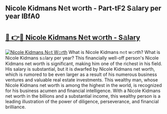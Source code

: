 ## Nicole Kidmans N𝚎t w𝚘rth - Part-tF2 S𝚊lary per year IBfA0

# <h2><a href="http://gc4cf4z.nevu.top/?p=Nicole+Kidmans">🔗 👉🔴 Nicole Kidmans N𝚎t w𝚘rth - S𝚊lary</a></h2>

[![Nicole Kidmans N𝚎t W𝚘rth](https://i.imgur.com/Oavwk0R.jpeg)](http://gc4cf4z.nevu.top/?p=Nicole+Kidmans)
What is Nicole Kidmans n𝚎t w𝚘rth? What is Nicole Kidmans s𝚊lary per year?
This financially well-off person's Nicole Kidmans net worth is significant, making him one of the richest in his field. His salary is substantial, but it is dwarfed by Nicole Kidmans net worth, which is rumored to be even larger as a result of his numerous business ventures and valuable real estate investments. This wealthy man, whose Nicole Kidmans net worth is among the highest in the world, is recognized for his business acumen and financial intelligence. With a Nicole Kidmans net worth in the billions and a substantial income, this wealthy person is a leading illustration of the power of diligence, perseverance, and financial brilliance.
